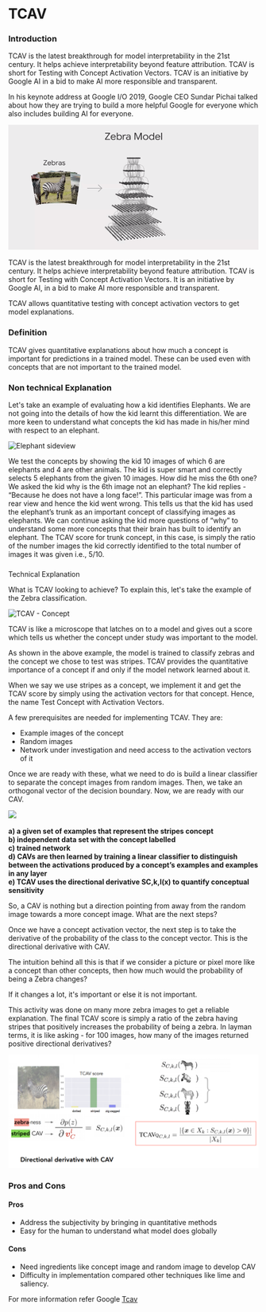 # TCAV

### **Introduction**

TCAV is the latest breakthrough for model interpretability in the 21st century. It helps achieve interpretability beyond feature attribution. TCAV is short for Testing with Concept Activation Vectors. TCAV is an initiative by Google AI in a bid to make AI more responsible and transparent. 

In his keynote address at Google I/O 2019, Google CEO Sundar Pichai talked about how they are trying to build a more helpful Google for everyone which also includes building AI for everyone. 

![](../.gitbook/assets/1_3hyocdaaomljljwtcimrfg.gif)

TCAV is the latest breakthrough for model interpretability in the 21st century. It helps achieve interpretability beyond feature attribution. TCAV is short for Testing with Concept Activation Vectors. It is an initiative by Google AI, in a bid to make AI more responsible and transparent. 


TCAV allows quantitative testing with concept activation vectors to get model explanations.

### Definition 

TCAV gives quantitative explanations about how much a concept is important for predictions in a trained model. These can be used even with concepts that are not important to the trained model.

### Non technical Explanation

Let's take an example of evaluating how a kid identifies Elephants. We are not going into the details of how the kid learnt this differentiation. We are more keen to understand what concepts the kid has made in his/her mind with respect to an elephant.



![Elephant sideview](https://lh6.googleusercontent.com/RXxeBbYWQHCYAokvSaani1o-ihy795ZHQoK1LM2NfL_9bNTEvcEuVUvCTRZ99upo0JGa2m2fklKjpiQNekqV0CICdown5x3BGe3fvXERF5-lOSNTkX9fdBdeTdl9LvKE4p07wy0N)

We test the concepts by showing the kid 10 images of which 6 are elephants and 4 are other animals. The kid is super smart and correctly selects 5 elephants from the given 10 images. How did he miss the 6th one? We asked the kid why is the 6th image not an elephant? The kid replies - “Because he does not have a long face!”. This particular image was from a rear view and hence the kid went wrong. This tells us that the kid has used the elephant’s trunk as an important concept of classifying images as elephants. We can continue asking the kid more questions of “why” to understand some more concepts that their brain has built to identify an elephant. The TCAV score for trunk concept, in this case, is simply the ratio of the number images the kid correctly identified to the total number of images it was given i.e., 5/10.

### 
Technical Explanation

What is TCAV looking to achieve? 
To explain this, let's take the example of the Zebra classification.

![TCAV - Concept](https://lh5.googleusercontent.com/q2WVXwIMbhK2wO2PBMVigt9R6ofl486jvJORg7RdQNSiTglUlH5gLEWsAKom_jvJ-NLLWGN6Ya1zLh6Hts2yxiU4rw7gyKrAH99lXlEKUy-uAkDAZkD6UYgO4iAwXkdHkZo78kgn)


TCAV is like a microscope that latches on to a model and gives out a score which tells us whether the concept under study was important to the model. 


As shown in the above example, the model is trained to classify zebras and the concept  we chose to test was stripes. TCAV provides the quantitative importance of a concept if and only if the model network learned about it.

When we say we use stripes as a concept, we implement it and get the TCAV score by simply using the activation vectors for that concept. Hence, the name Test Concept with Activation Vectors.

A few prerequisites are needed for implementing TCAV. They are:

* Example images of the concept
* Random images
* Network under investigation and need access to the activation vectors of it


Once we are ready with these, what we need to do is build a linear classifier to separate the concept images from random images. Then, we take an orthogonal vector of the decision boundary.
 Now, we are ready with our CAV. 

![](https://lh4.googleusercontent.com/YSyBk_gnQ1t0_dYJdjYIYLkhfC5bpBVQvyc52x8BNxss3eISO-IRswtbSG6sw54QNjfm9VbLnOkSqr0cZ4CfNtwZuXpCM1qmCLdSQKihVYaGBjIQMjixWA7G37IukGAQKtSOAkrO)





**a\) a given set of examples that represent the stripes concept  
b\) independent data set with the concept labelled  
c\) trained network  
d\) CAVs are then learned by training a linear classifier to distinguish between the activations produced by a concept’s examples and examples in any layer  
e\) TCAV uses the directional derivative SC,k,l\(x\) to quantify conceptual sensitivity**

So, a CAV is nothing but a direction pointing from away from the random image towards a more concept image.
 What are the next steps? 

Once we have a concept activation vector, the next step is to take the derivative of the probability of the class to the concept vector. This is the directional derivative with CAV.

The intuition behind all this is that if we consider a picture or pixel more like a concept than other concepts, then how much would the probability of being a Zebra changes? 

If it changes a lot, it's important or else it is not important.

This activity was done on many more zebra images to get a reliable explanation. The final TCAV score is simply a ratio of the zebra having stripes that positively increases the probability of being a zebra. In layman terms, it is like asking - for 100 images, how many of the images returned positive directional derivatives?

![](../.gitbook/assets/image%20%282%29.png)

### Pros and Cons

#### Pros

* Address the subjectivity by bringing in quantitative methods
* Easy for the human to understand what model does globally

#### Cons

* Need ingredients like concept image and random image to develop CAV
* Difficulty in implementation compared other techniques like lime and saliency.

For more information refer Google [Tcav](https://research.google/pubs/pub47077/)





